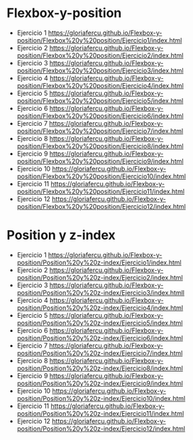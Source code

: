 # Flexbox-y-position

* Ejercicio 1
  https://gloriafercu.github.io/Flexbox-y-position/Flexbox%20y%20position/Ejercicio1/index.html
* Ejercicio 2
  https://gloriafercu.github.io/Flexbox-y-position/Flexbox%20y%20position/Ejercicio2/index.html
* Ejercicio 3
  https://gloriafercu.github.io/Flexbox-y-position/Flexbox%20y%20position/Ejercicio3/index.html
* Ejercicio 4
  https://gloriafercu.github.io/Flexbox-y-position/Flexbox%20y%20position/Ejercicio4/index.html
* Ejercicio 5
  https://gloriafercu.github.io/Flexbox-y-position/Flexbox%20y%20position/Ejercicio5/index.html
* Ejercicio 6
  https://gloriafercu.github.io/Flexbox-y-position/Flexbox%20y%20position/Ejercicio6/index.html
* Ejercicio 7
  https://gloriafercu.github.io/Flexbox-y-position/Flexbox%20y%20position/Ejercicio7/index.html
* Ejercicio 8
  https://gloriafercu.github.io/Flexbox-y-position/Flexbox%20y%20position/Ejercicio8/index.html
* Ejercicio 9
  https://gloriafercu.github.io/Flexbox-y-position/Flexbox%20y%20position/Ejercicio9/index.html
* Ejercicio 10
  https://gloriafercu.github.io/Flexbox-y-position/Flexbox%20y%20position/Ejercicio10/index.html
* Ejercicio 11
  https://gloriafercu.github.io/Flexbox-y-position/Flexbox%20y%20position/Ejercicio11/index.html
* Ejercicio 12
  https://gloriafercu.github.io/Flexbox-y-position/Flexbox%20y%20position/Ejercicio12/index.html
  
# Position y z-index

* Ejercicio 1
  https://gloriafercu.github.io/Flexbox-y-position/Position%20y%20z-index/Ejercicio1/index.html
* Ejercicio 2
  https://gloriafercu.github.io/Flexbox-y-position/Position%20y%20z-index/Ejercicio2/index.html
* Ejercicio 3
  https://gloriafercu.github.io/Flexbox-y-position/Position%20y%20z-index/Ejercicio3/index.htmll
* Ejercicio 4
  https://gloriafercu.github.io/Flexbox-y-position/Position%20y%20z-index/Ejercicio4/index.html
* Ejercicio 5
  https://gloriafercu.github.io/Flexbox-y-position/Position%20y%20z-index/Ejercicio5/index.html
* Ejercicio 6
  https://gloriafercu.github.io/Flexbox-y-position/Position%20y%20z-index/Ejercicio6/index.html
* Ejercicio 7
  https://gloriafercu.github.io/Flexbox-y-position/Position%20y%20z-index/Ejercicio7/index.html
* Ejercicio 8
  https://gloriafercu.github.io/Flexbox-y-position/Position%20y%20z-index/Ejercicio8/index.html
* Ejercicio 9
  https://gloriafercu.github.io/Flexbox-y-position/Position%20y%20z-index/Ejercicio9/index.html
* Ejercicio 10
  https://gloriafercu.github.io/Flexbox-y-position/Position%20y%20z-index/Ejercicio10/index.html
* Ejercicio 11 
  https://gloriafercu.github.io/Flexbox-y-position/Position%20y%20z-index/Ejercicio11/index.html
* Ejercicio 12
  https://gloriafercu.github.io/Flexbox-y-position/Position%20y%20z-index/Ejercicio12/index.html





